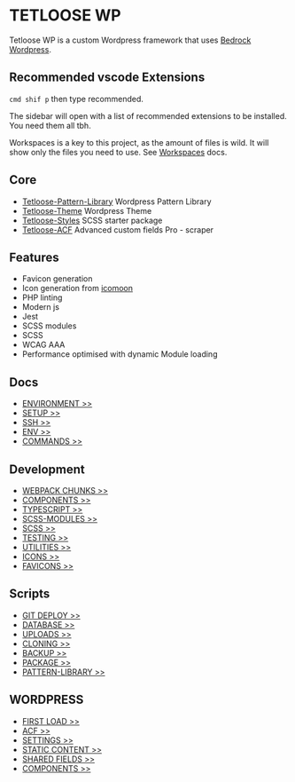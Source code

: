 # TETLOOSE WP

Tetloose WP is a custom Wordpress framework that uses [Bedrock Wordpress](https://roots.io/bedrock/).

## Recommended vscode Extensions

`cmd shif p` then type recommended.

The sidebar will open with a list of recommended extensions to be installed. You need them all tbh.

Workspaces is a key to this project, as the amount of files is wild. It will show only the files you need to use. See [Workspaces](https://marketplace.visualstudio.com/items?itemName=Fooxly.workspace) docs.

## Core

- [Tetloose-Pattern-Library](https://github.com/tetloose/tetloose-wp-pattern-library) Wordpress Pattern Library
- [Tetloose-Theme](https://github.com/tetloose/tetloose-theme) Wordpress Theme
- [Tetloose-Styles](https://github.com/tetloose/tetloose-styles) SCSS starter package
- [Tetloose-ACF](https://github.com/tetloose/tetloose-ACF) Advanced custom fields Pro - scraper

## Features

- Favicon generation
- Icon generation from [icomoon](https://icomoon.io/)
- PHP linting
- Modern js
- Jest
- SCSS modules
- SCSS
- WCAG AAA
- Performance optimised with dynamic Module loading

## Docs

- [ENVIRONMENT >>](Docs/Setup/environment.md)
- [SETUP >>](Docs/Setup/setup.md)
- [SSH >>](Docs/Setup/ssh.md)
- [ENV >>](Docs/Setup/env.md)
- [COMMANDS >>](Docs/Setup/commands.md)

## Development

- [WEBPACK CHUNKS >>](Docs/Development/webpack-chunks.md)
- [COMPONENTS >>](Docs/Development/components.md)
- [TYPESCRIPT >>](Docs/Development/TypeScript.md)
- [SCSS-MODULES >>](Docs/Development/scss-modules.md)
- [SCSS >>](Docs/Development/scss.md)
- [TESTING >>](Docs/Development/testing.md)
- [UTILITIES >>](Docs/Development/utilities.md)
- [ICONS >>](Docs/Development/icons.md)
- [FAVICONS >>](Docs/Development/favicons.md)

## Scripts

- [GIT DEPLOY >>](Docs/Scripts/git-deploy.md)
- [DATABASE >>](Docs/Scripts/database.md)
- [UPLOADS >>](Docs/Scripts/uploads.md)
- [CLONING >>](Docs/Scripts/cloning.md)
- [BACKUP >>](Docs/Scripts/backup.md)
- [PACKAGE >>](Docs/Scripts/package.md)
- [PATTERN-LIBRARY >>](Docs/Scripts/pattern-library.md)

## WORDPRESS

- [FIRST LOAD >>](Docs/Wordpress/first-load.md)
- [ACF >>](Docs/Wordpress/acf.md)
- [SETTINGS >>](Docs/Wordpress/settings.md)
- [STATIC CONTENT >>](Docs/Wordpress/static-content.md)
- [SHARED FIELDS >>](Docs/Wordpress/shared-fields.md)
- [COMPONENTS >>](Docs/Wordpress/components.md)
